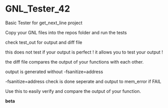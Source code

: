# GNL_Tester_42
Basic Tester for get_next_line project

Copy your GNL files into the repos folder and run the tests

check test_out for output and diff file

this does not test if your output is perfect !
it allows you to test your output !

the diff file compares the output of your functions with each other.

output is generated without -fsanitize=address

-fsanitize=address check is done seperate and output to mem_error if FAIL

Use this to easily verify and compare the output of your function.

**beta**
